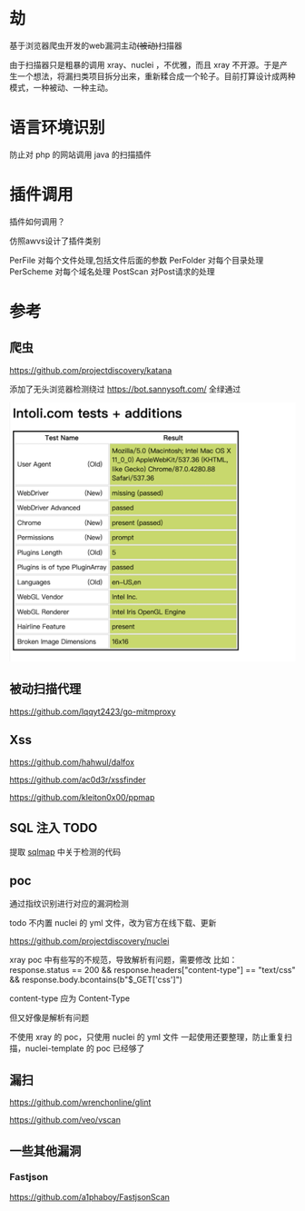 # 劫

基于浏览器爬虫开发的web漏洞主动~~(被动)~~扫描器

由于扫描器只是粗暴的调用 xray、nuclei ，不优雅，而且 xray 不开源。于是产生一个想法，将漏扫类项目拆分出来，重新糅合成一个轮子。目前打算设计成两种模式，一种被动、一种主动。



# 语言环境识别

防止对 php 的网站调用 java 的扫描插件

# 插件调用

插件如何调用？

仿照awvs设计了插件类别

PerFile 对每个文件处理,包括文件后面的参数
PerFolder 对每个目录处理
PerScheme 对每个域名处理
PostScan 对Post请求的处理

# 参考

## 爬虫

https://github.com/projectdiscovery/katana

添加了无头浏览器检测绕过 https://bot.sannysoft.com/ 全绿通过

![BypassHeadlessDetect.png](images/BypassHeadlessDetect.png)

## 被动扫描代理

https://github.com/lqqyt2423/go-mitmproxy

## Xss

https://github.com/hahwul/dalfox

https://github.com/ac0d3r/xssfinder

https://github.com/kleiton0x00/ppmap

## SQL 注入  TODO

提取 [sqlmap](https://github.com/sqlmapproject/sqlmap) 中关于检测的代码


## poc

通过指纹识别进行对应的漏洞检测

todo 不内置 nuclei 的 yml 文件，改为官方在线下载、更新

https://github.com/projectdiscovery/nuclei

xray poc  中有些写的不规范，导致解析有问题，需要修改
比如：
response.status == 200 && response.headers["content-type"] == "text/css" && response.body.bcontains(b"$_GET['css']")


content-type 应为 Content-Type

但又好像是解析有问题

不使用 xray 的 poc，只使用 nuclei 的 yml 文件
一起使用还要整理，防止重复扫描，nuclei-template 的 poc 已经够了

## 漏扫
https://github.com/wrenchonline/glint

https://github.com/veo/vscan


## 一些其他漏洞

### Fastjson

https://github.com/a1phaboy/FastjsonScan